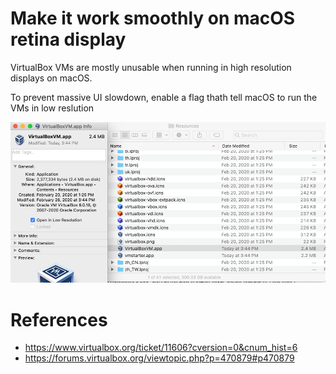 # Make it work smoothly on macOS retina display

VirtualBox VMs are mostly unusable when running in high resolution displays on macOS. 

To prevent massive UI slowdown, enable a flag thath tell macOS to run the VMs in low reslution

![get info flag](./solution_macos.gif)

# References
- https://www.virtualbox.org/ticket/11606?cversion=0&cnum_hist=6
- https://forums.virtualbox.org/viewtopic.php?p=470879#p470879
